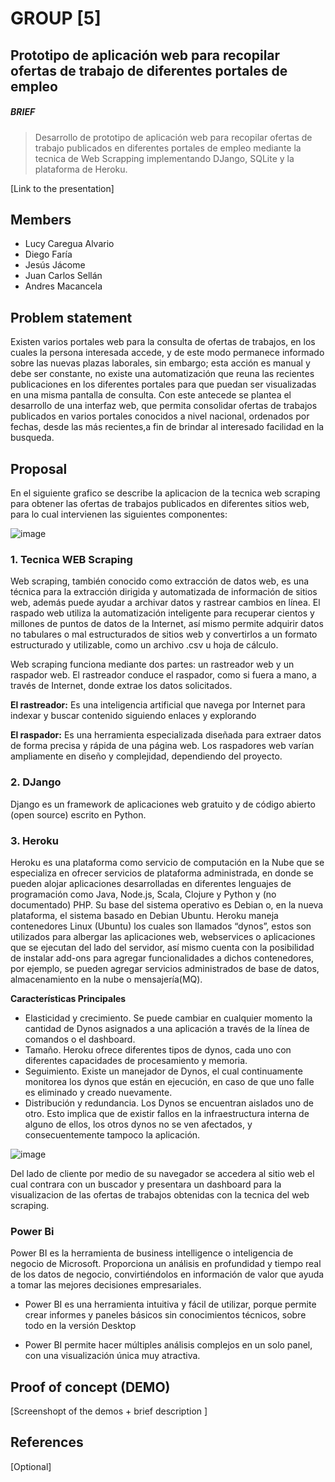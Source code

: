 # GROUP [5]


## Prototipo de aplicación web para recopilar ofertas de trabajo de diferentes portales de empleo

##### BRIEF
> Desarrollo de prototipo de aplicación web para recopilar ofertas de trabajo publicados en diferentes
portales de empleo mediante la tecnica de Web Scrapping implementando DJango, SQLite y la plataforma de Heroku.

[Link to the presentation]

## Members

 - Lucy Caregua Alvario
 - Diego Faría
 - Jesús Jácome
 - Juan Carlos Sellán
 - Andres Macancela



## Problem statement

Existen varios portales web para la consulta de ofertas de trabajos, en los cuales la persona interesada accede, y de este modo permanece informado sobre las nuevas plazas laborales, sin embargo; esta acción es manual y debe ser constante, no existe una automatización que reuna las recientes publicaciones en los diferentes portales para que puedan ser visualizadas en una misma pantalla de consulta.
 Con este antecede se plantea el desarrollo de una interfaz web, que permita consolidar ofertas de trabajos 
publicados en varios portales conocidos a nivel nacional,  ordenados por fechas,  desde las más recientes,a fin de brindar al interesado facilidad en la busqueda.


## Proposal


En el siguiente grafico se describe la aplicacion de la tecnica web scraping para obtener las ofertas de trabajos publicados en diferentes sitios web, para lo cual intervienen las siguientes componentes:

![image](https://user-images.githubusercontent.com/65081413/82743070-690f8200-9d2b-11ea-9a2f-8b0f55d021a7.png)


### 1. Tecnica WEB Scraping
Web scraping, también conocido como extracción de datos web, es una técnica para la extracción dirigida y automatizada de información de sitios web, además puede ayudar a archivar datos y rastrear cambios en línea. El raspado web utiliza la automatización inteligente para recuperar cientos y millones de puntos de datos de la Internet, así mismo permite adquirir datos no tabulares o mal estructurados de sitios web y convertirlos a un formato estructurado y utilizable, como un archivo .csv u hoja de cálculo.

Web scraping funciona mediante dos partes: un rastreador web y un raspador web. El rastreador conduce el raspador, como si fuera a mano, a través de Internet, donde extrae los datos solicitados. 

**El rastreador:**
Es una inteligencia artificial que navega por Internet para indexar y buscar contenido siguiendo enlaces y explorando

**El raspador:**
Es una herramienta especializada diseñada para extraer datos de forma precisa y rápida de una página web. Los raspadores web varían ampliamente en diseño y complejidad, dependiendo del proyecto.


### 2. DJango
Django  es un framework de aplicaciones web gratuito y de código abierto (open source) escrito en Python. 

### 3. Heroku
Heroku es una plataforma como servicio de computación en la Nube que se especializa en ofrecer servicios de plataforma administrada, en donde se pueden alojar aplicaciones desarrolladas en diferentes lenguajes de programación como Java, Node.js, Scala, Clojure y Python y (no documentado) PHP. Su base del sistema operativo es Debian o, en la nueva plataforma, el sistema basado en Debian Ubuntu.
Heroku maneja contenedores Linux (Ubuntu) los cuales son llamados “dynos”, estos son utilizados para albergar las aplicaciones web, webservices o aplicaciones que se ejecutan del lado del servidor, así mismo cuenta con la posibilidad de instalar add-ons para agregar funcionalidades a dichos contenedores, por ejemplo, se pueden agregar servicios administrados de base de datos, almacenamiento en la nube o mensajería(MQ).

**Características Principales** 
*	Elasticidad y crecimiento. Se puede cambiar en cualquier momento la cantidad de Dynos asignados a una aplicación a través de la línea de comandos o el dashboard.
*	Tamaño. Heroku ofrece diferentes tipos de dynos, cada uno con diferentes capacidades de procesamiento y memoria.
*	Seguimiento. Existe un manejador de Dynos, el cual continuamente monitorea los dynos que están en ejecución, en caso de que uno falle es eliminado y creado nuevamente.
*	Distribución y redundancia. Los Dynos se encuentran aislados uno de otro. Esto implica que de existir fallos en la infraestructura interna de alguno de ellos, los otros dynos no se ven afectados, y consecuentemente tampoco la aplicación.

![image](https://user-images.githubusercontent.com/65081413/82743222-0370c500-9d2e-11ea-83df-8bca4edec463.png)

Del lado de cliente por medio de su navegador se accedera al sitio web el cual contrara con un buscador y presentara un dashboard para la visualizacion de las ofertas de trabajos obtenidas con la tecnica del web scraping. 

### Power Bi
Power BI es la herramienta de business intelligence o inteligencia de negocio de Microsoft. Proporciona un análisis en profundidad y tiempo real de los datos de negocio, convirtiéndolos en información de valor que ayuda a tomar las mejores decisiones empresariales.

* Power BI es una herramienta intuitiva y fácil de utilizar, porque permite crear informes y paneles básicos sin conocimientos técnicos, sobre todo en la versión Desktop

* Power BI permite hacer múltiples análisis complejos en un solo panel, con una visualización única muy atractiva.


## Proof of concept (DEMO)

[Screenshopt of the demos + brief description ]


## References

[Optional]

